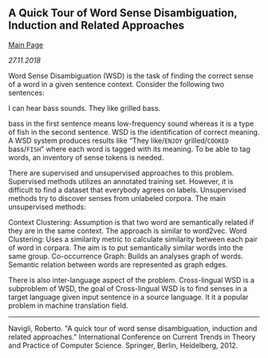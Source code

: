 ## A Quick Tour of Word Sense Disambiguation, Induction and Related Approaches

[Main Page](index.html)

*27.11.2018*

Word Sense Disambiguation (WSD) is the task of finding the correct sense of a word in a given sentence context. Consider the following two sentences:

I can hear bass sounds.
They like grilled bass.

bass in the first sentence means low-frequency sound whereas it is a type of fish in the second sentence. WSD is the identification of correct meaning. A WSD system produces results like “They like/`ENJOY` grilled/`COOKED` bass/`FISH`” where each word is tagged with its meaning. To be able to tag words, an inventory of sense tokens is needed.

There are supervised and unsupervised approaches to this problem. Supervised methods utilizes an annotated training set. However, it is difficult to find a dataset that everybody agrees on labels. Unsupervised methods try to discover senses from unlabeled corpora. The main unsupervised methods:

Context Clustering: Assumption is that two word are semantically related if they are in the same context. The approach is similar to word2vec.
Word Clustering: Uses a similarity metric to calculate similarity between each pair of word in corpara. The aim is to put semantically similar words into the same group.
Co-occurrence Graph: Builds an analyses graph of words. Semantic relation between words are represented as graph edges.

There is also inter-language aspect of the problem. Cross-lingual WSD is a subproblem of WSD, the goal of Cross-lingual WSD is to find senses in a target language given input sentence in a source language. It it a popular problem in machine translation field.

------

Navigli, Roberto. "A quick tour of word sense disambiguation, induction and related approaches." International Conference on Current Trends in Theory and Practice of Computer Science. Springer, Berlin, Heidelberg, 2012.